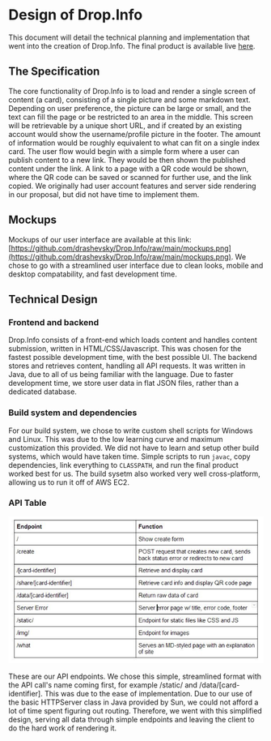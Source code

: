 # Design of Drop.Info
This document will detail the technical planning and implementation that went into the creation of Drop.Info. The final product is available live [here](http://drop-info.live).

## The Specification
The core functionality of Drop.Info is to load and render a single screen of content (a card), consisting of a single picture and some markdown text. Depending on user preference, the picture can be large or small, and the text can fill the page or be restricted to an area in the middle. This screen will be retrievable by a unique short URL, and if created by an existing account would show the username/profile picture in the footer. The amount of information would be roughly equivalent to what can fit on a single index card. The user flow would begin with a simple form where a user can publish content to a new link. They would be then shown the published content under the link. A link to a page with a QR code would be shown, where the QR code can be saved or scanned for further use, and the link copied. We originally had user account features and server side rendering in our proposal, but did not have time to implement them.
## Mockups
Mockups of our user interface are available at this link: [https://github.com/drashevsky/Drop.Info/raw/main/mockups.png](https://github.com/drashevsky/Drop.Info/raw/main/mockups.png). We chose to go with a streamlined user interface due to clean looks, mobile and desktop compatability, and fast development time.

## Technical Design

### Frontend and backend
Drop.Info consists of a front-end which loads content and handles content submission, written in HTML/CSS/Javascript. This was chosen for the fastest possible development time, with the best possible UI. The backend stores and retrieves content, handling all API requests. It was written in Java, due to all of us being familiar with the language. Due to faster development time, we store user data in flat JSON files, rather than a dedicated database.

### Build system and dependencies
For our build system, we chose to write custom shell scripts for Windows and Linux. This was due to the low learning curve and maximum customization this provided. We did not have to learn and setup other build systems, which would have taken time. Simple scripts to run `javac`, copy dependencies, link everything to `CLASSPATH`, and run the final product worked best for us. The build sysetm also worked very well cross-platform, allowing us to run it off of AWS EC2.

### API Table
![Drop.Info API](https://github.com/drashevsky/Drop.Info/raw/main/api_table.jpg)

These are our API endpoints. We chose this simple, streamlined format with the API call's name coming first, for example /static/ and /data/[card-identifier]. This was due to the ease of implementation. Due to our use of the basic HTTPServer class in Java provided by Sun, we could not afford a lot of time spent figuring out routing. Therefore, we went with this simplified design, serving all data through simple endpoints and leaving the client to do the hard work of rendering it.
